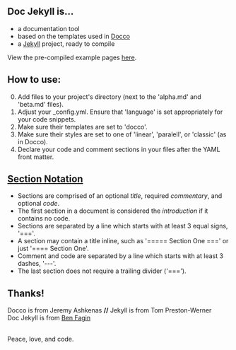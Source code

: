 Doc Jekyll is...
------------
* a documentation tool
* based on the templates used in [Docco](http://jashkenas.github.io/docco/)
* a [Jekyll](http://jekyllrb.com/) project, ready to compile

View the pre-compiled example pages [here](http://unquietcode.github.io/doc-jekyll).

How to use:
-------------
0. Add files to your project's directory (next to the 'alpha.md' and 'beta.md' files).
1. Adjust your _config.yml. Ensure that 'language' is set appropriately for your code snippets.
2. Make sure their templates are set to 'docco'.
3. Make sure their styles are set to one of 'linear', 'paralell', or 'classic' (as in Docco).
4. Declare your code and comment sections in your files after the YAML front matter.

[Section Notation](https://raw.github.com/UnquietCode/doc-jekyll/master/beta.md)
---------------
* Sections are comprised of an optional _title_, required _commentary_, and optional _code_.
* The first section in a document is considered the _introduction_ if it contains no code.
* Sections are separated by a line which starts with at least 3 equal signs, '==='.
* A section may contain a title inline, such as '===== Section One ===' or just '==== Section One'.
* Comment and code are separated by a line which starts with at least 3 dashes, '---'.
* The last section does not require a trailing divider ('===').

## Thanks!
Docco is from Jeremy Ashkenas **//** Jekyll is from Tom Preston-Werner  
Doc Jekyll is from [Ben Fagin](https://github.com/UnquietCode)
  
&nbsp;  
Peace, love, and code.
